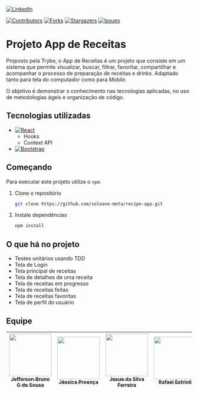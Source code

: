 [![LinkedIn][linkedin-shield]][linkedin-url]

[![Contributors][contributors-shield]][contributors-url]
[![Forks][forks-shield]][forks-url]
[![Stargazers][stars-shield]][stars-url]
[![Issues][issues-shield]][issues-url]

# Projeto App de Receitas

Proposto pela Trybe, o App de Receitas é um projeto que consiste em um sistema que permite visualizar, buscar, filtrar, favoritar, compartilhar e acompanhar o processo de preparação de receitas e drinks. Adaptado tanto para tela do computador como para _Mobile_.

O objetivo é demonstrar o conhecimento nas tecnologias aplicadas, no uso de metodologias ágeis e organização de código.

## Tecnologias utilizadas

- [![React][React.js]][React-url]
  - Hooks
  - Context API
- [![Bootstrap][Bootstrap.com]][Bootstrap-url]

## Começando

Para executar este projeto utilize o `npm`.

1. Clone o repositório
   ```bash
   git clone https://github.com/soleane-mota/recipe-app.git
   ```
2. Instale dependências
   ```bash
   npm install
   ```

<!-- ## Uso -->
## O que há no projeto

- Testes unitários usando TDD
- Tela de Login
- Tela principal de receitas
- Tela de detalhes de uma receita
- Tela de receitas em progresso
- Tela de receitas feitas
- Tela de receitas favoritas
- Tela de perfil do usuário

## Equipe

| [<img src="https://avatars.githubusercontent.com/u/113383109?v=4" width=115 border><br><sub>Jefferson Bruno G de Sousa</sub>](https://github.com/jeffersonbrunoo) | [<img src="https://avatars.githubusercontent.com/u/101840419?v=4" width=115><br><sub>Jéssica Proença</sub>](https://github.com/JessicaProenca1) | [<img src="https://avatars.githubusercontent.com/u/113205956?v=4" width=115><br><sub>Jesue da Silva Ferreira</sub>](https://github.com/Gzuuu) | [<img src="https://avatars.githubusercontent.com/u/111319043?v=4" width=115><br><sub>Rafael Estrioli</sub>](https://github.com/Estrioli) | [<img src="https://avatars.githubusercontent.com/u/113381427?v=4" width=115><br><sub>Soleane M Macena</sub>](https://github.com/soleane-mota) |
| :---: | :---: | :---: | :---: | :---: |

<!-- MARKDOWN LINKS & IMAGES -->
<!-- https://www.markdownguide.org/basic-syntax/#reference-style-links -->
[contributors-shield]: https://img.shields.io/github/contributors/soleane-mota/recipes-app.svg?style=for-the-badge
[contributors-url]: https://github.com/soleane-mota/recipes-app/graphs/contributors
[forks-shield]: https://img.shields.io/github/forks/soleane-mota/recipes-app.svg?style=for-the-badge
[forks-url]: https://github.com/soleane-mota/recipes-app/network/members
[stars-shield]: https://img.shields.io/github/stars/soleane-mota/recipes-app.svg?style=for-the-badge
[stars-url]: https://github.com/soleane-mota/recipes-app/stargazers
[issues-shield]: https://img.shields.io/github/issues/soleane-mota/recipes-app.svg?style=for-the-badge
[issues-url]: https://github.com/soleane-mota/recipes-app/issues
[linkedin-shield]: https://img.shields.io/badge/-LinkedIn-black.svg?style=for-the-badge&logo=linkedin&logoColor=61DAFB
[linkedin-url]: https://linkedin.com/in/soleane-mota

[product-screenshot]: https://mailrelay.com/wp-content/uploads/2017/04/gifs-animados.jpg

[React.js]: https://img.shields.io/badge/React-20232A?style=for-the-badge&logo=react&logoColor=61DAFB
[React-url]: https://reactjs.org/
[Bootstrap.com]: https://img.shields.io/badge/Bootstrap-563D7C?style=for-the-badge&logo=bootstrap&logoColor=white
[Bootstrap-url]: https://getbootstrap.com
